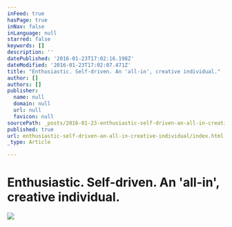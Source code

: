 ```yaml
---
inFeed: true
hasPage: true
inNav: false
inLanguage: null
starred: false
keywords: []
description: ''
datePublished: '2016-01-23T17:02:16.198Z'
dateModified: '2016-01-23T17:02:07.471Z'
title: "​Enthusiastic. Self-driven. An 'all-in', creative individual."
author: []
authors: []
publisher:
  name: null
  domain: null
  url: null
  favicon: null
sourcePath: _posts/2016-01-23-enthusiastic-self-driven-an-all-in-creative-individual.md
published: true
url: enthusiastic-self-driven-an-all-in-creative-individual/index.html
_type: Article

---
```

# ​Enthusiastic. Self-driven. An 'all-in', creative individual.
![](https://the-grid-user-content.s3-us-west-2.amazonaws.com/0558ab84-db81-438d-bdfc-e79daab47c3f.jpg)